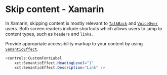# Skip content - Xamarin

In Xamarin, skipping content is mostly relevant to [`TalkBack`](https://appt.org/en/docs/android/features/talkback) and [`VoiceOver`](https://appt.org/en/docs/ios/features/voiceover) users. Both screen readers include shortcuts which allows users to jump to content types, such as `headers` and `links`.

Provide appropriate accessibility markup to your content by using [`SemanticEffect`](https://github.com/xamarin/XamarinCommunityToolkit/blob/main/src/CommunityToolkit/Xamarin.CommunityToolkit/Effects/Semantic/SemanticEffect.shared.cs).

```csharp
<controls:CustomFontLabel
    xct:SemanticEffect.HeadingLevel="1"
    xct:SemanticEffect.Description="Link" />
```
